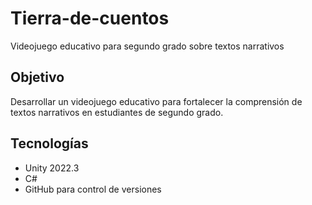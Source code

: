 # Tierra-de-cuentos
Videojuego educativo para segundo grado sobre textos narrativos
##  Objetivo
Desarrollar un videojuego educativo para fortalecer la comprensión de textos narrativos en estudiantes de segundo grado.
## Tecnologías
- Unity 2022.3
- C#
- GitHub para control de versiones

